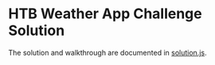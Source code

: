 # HTB Weather App Challenge Solution

The solution and walkthrough are documented in [solution.js](solution.js).
